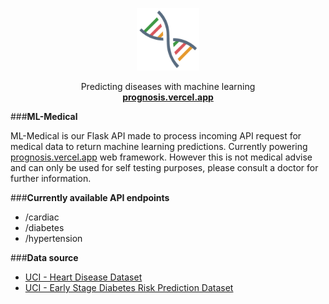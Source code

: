 <p align="center">
  <a href="prognosis.vercel.app">
    <img src="./export.png" width="100">
  </a>

  <p align="center">
    Predicting diseases with machine learning
    <br>
    <a href="prognosis.vercel.app"><strong>prognosis.vercel.app</strong></a>
  </p>
</p>





###**ML-Medical**

ML-Medical is our Flask API made to process incoming API request for medical data to return machine learning predictions. Currently powering [prognosis.vercel.app](Prognosis) web framework. However this is not medical advise and can only be used for self testing purposes, please consult a doctor for further information.

###**Currently available API endpoints**
- /cardiac
- /diabetes
- /hypertension

###**Data source**
- [UCI - Heart Disease Dataset](https://archive.ics.uci.edu/ml/datasets/Heart+Disease)
- [UCI - Early Stage Diabetes Risk Prediction Dataset](https://archive.ics.uci.edu/ml/datasets/Early+stage+diabetes+risk+prediction+dataset.)

